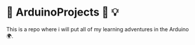 # :construction: ArduinoProjects :electric_plug: :bulb:

This is a repo where i will put all of my learning adventures in the Arduino :earth_africa:.

